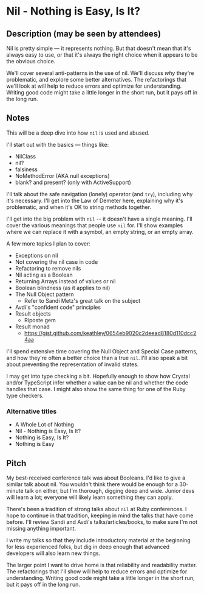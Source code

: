 # Nil - Nothing is Easy, Is It?

## Description (may be seen by attendees)

Nil is pretty simple — it represents nothing.
But that doesn't mean that it's always easy to use,
or that it's always the right choice when it appears to be the obvious choice.

We'll cover several anti-patterns in the use of nil.
We'll discuss *why* they're problematic, and explore some better alternatives.
The refactorings that we'll look at will help to reduce errors and optimize for understanding.
Writing good code might take a little longer in the short run,
but it pays off in the long run.

## Notes

This will be a deep dive into how `nil` is used and abused.

I'll start out with the basics — things like:

* NilClass
* nil?
* falsiness
* NoMethodError (AKA null exceptions)
* blank? and present? (only with ActiveSupport)

I'll talk about the safe navigation (lonely) operator (and `try`),
including why it's necessary. I'll get into the Law of Demeter here,
explaining why it's problematic, and when it's OK to string methods together.

I'll get into the big problem with `nil` -- it doesn't have a single meaning.
I'll cover the various meanings that people use `nil` for. I'll show
examples where we can replace it with a symbol, an empty string, or
an empty array.

A few more topics I plan to cover:

* Exceptions on nil
* Not covering the nil case in code
* Refactoring to remove nils
* Nil acting as a Boolean
* Returning Arrays instead of values or nil
* Boolean blindness (as it applies to nil)
* The Null Object pattern
    * Refer to Sandi Metz's great talk on the subject
* Avdi's "confident code" principles
* Result objects
    * Riposte gem
* Result monad
    * https://gist.github.com/keathley/0654eb9020c2deead8180d110dcc24aa

I'll spend extensive time covering the Null Object and Special Case patterns,
and how they're often a better choice than a true `nil`. I'll also speak a bit
about preventing the representation of invalid states.

I may get into type checking a bit.
Hopefully enough to show how Crystal and/or TypeScript infer
whether a value can be nil and whether the code handles that case.
I might also show the same thing for one of the Ruby type checkers.


### Alternative titles

* A Whole Lot of Nothing
* Nil - Nothing is Easy, Is It?
* Nothing is Easy, Is It?
* Nothing is Easy


## Pitch

My best-received conference talk was about Booleans.
I'd like to give a similar talk about nil.
You wouldn't think there would be enough for a 30-minute talk on either,
but I'm thorough, digging deep and wide.
Junior devs will learn a lot; everyone will likely learn something they can apply.

There's been a tradition of strong talks about `nil` at Ruby conferences.
I hope to continue in that tradition, keeping in mind the talks that have come before.
I'll review Sandi and Avdi's talks/articles/books, to make sure I'm not
missing anything important.

I write my talks so that they include introductory material at the beginning
for less experienced folks,
but dig in deep enough that advanced developers will also learn new things.

The larger point I want to drive home is that reliability and readability matter.
The refactorings that I'll show will help to reduce errors and optimize for understanding.
Writing good code might take a little longer in the short run, but it pays off in the long run.
